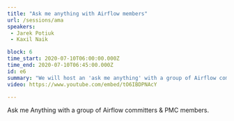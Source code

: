```yaml
---
title: "Ask me anything with Airflow members"
url: /sessions/ama
speakers:
 - Jarek Potiuk
 - Kaxil Naik

block: 6
time_start: 2020-07-10T06:00:00.000Z
time_end: 2020-07-10T06:45:00.000Z
id: e6
summary: "We will host an 'ask me anything' with a group of Airflow committers & PMC members."
video: https://www.youtube.com/embed/tO6IBDPNAcY

---
```


Ask me Anything with a group of Airflow committers & PMC members. 